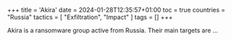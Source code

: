 +++
title = 'Akira'
date = 2024-01-28T12:35:57+01:00
toc = true
countries = "Russia"
tactics = [
    "Exfiltration",
    "Impact"
]
tags = []
+++

Akira is a ransomware group active from Russia. Their main targets are ...

